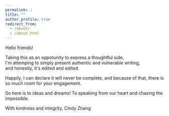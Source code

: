 ```yaml
---
permalink: /
title: ""
author_profile: true
redirect_from: 
  - /about/
  - /about.html
---
```


Hello friends!

Taking this as an oppotunity to express a thoughtful side,  
I'm attemping to simply present authentic and vulnerable writing,  
and honestly, it's edited and edited. 

Happily, I can declare it will never be complete, 
and because of that, there is so much room for your engagement. 

So here is to ideas and dreams!
To speaking from our heart and chasing the impossible.

With kindness and integrity,
Cindy Zhang


